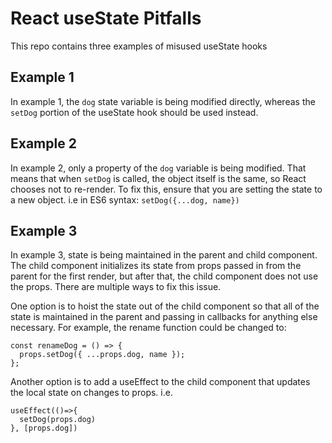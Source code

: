 # React useState Pitfalls
This repo contains three examples of misused useState hooks
## Example 1
In example 1, the `dog` state variable is being modified directly, whereas the `setDog` portion of the useState hook should be used instead.
## Example 2
In example 2, only a property of the `dog` variable is being modified. That means that when `setDog` is called, the object itself is the same, so React chooses not to re-render. To fix this, ensure that you are setting the state to a new object. i.e in ES6 syntax: `setDog({...dog, name})`
## Example 3 
In example 3, state is being maintained in the parent and child component. The child component initializes its state from props passed in from the parent for the first render, but after that, the child component does not use the props. There are multiple ways to fix this issue.

One option is to hoist the state out of the child component so that all of the state is maintained in the parent and passing in callbacks for anything else necessary. For example, the rename function could be changed to:
```
const renameDog = () => {
  props.setDog({ ...props.dog, name });
};
```

Another option is to add a useEffect to the child component that updates the local state on changes to props. i.e.
```
useEffect(()=>{
  setDog(props.dog)
}, [props.dog])
```

